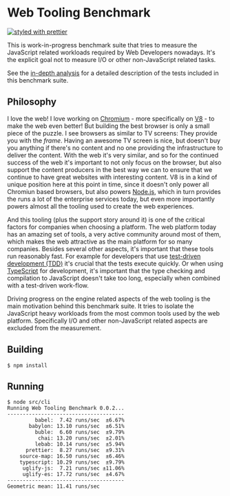 # Web Tooling Benchmark

[![styled with prettier](https://img.shields.io/badge/styled_with-prettier-ff69b4.svg)](https://github.com/prettier/prettier)

This is work-in-progress benchmark suite that tries to measure the
JavaScript related workloads required by Web Developers nowadays.
It's the explicit goal not to measure I/O or other non-JavaScript
related tasks.

See the [in-depth
analysis](https://github.com/bmeurer/web-tooling-benchmark/blob/master/docs/in-depth.md)
for a detailed description of the tests included in this benchmark suite.

## Philosophy

I love the web! I love working on [Chromium](http://www.chromium.org) - more
specifically on [V8](http://v8project.org) - to make the web even better! But
building the best browser is only a small piece of the puzzle. I see browsers
as similar to TV screens: They provide you with the *frame*. Having an awesome
TV screen is nice, but doesn't buy you anything if there's no content and no
one providing the infrastructure to deliver the content.
With the web it's very similar, and so for the continued success of the web
it's important to not only focus on the browser, but also support the
content producers in the best way we can to ensure that we continue to have
great websites with interesting content. V8 is in a kind of unique position
here at this point in time, since it doesn't only power all Chromiun based
browsers, but also powers [Node.js](https://www.nodejs.org), which in turn
provides the runs a lot of the enterprise services today, but even more
importantly powers almost all the tooling used to create the web experiences.

And this tooling (plus the support story around it) is one of the critical
factors for companies when choosing a platform. The web platform today has
an amazing set of tools, a very active community around most of them, which
makes the web attractive as the main platform for so many companies. Besides
several other aspects, it's important that these tools run reasonably fast.
For example for developers that use [test-driven development
(TDD)](https://en.wikipedia.org/wiki/Test-driven_development) it's crucial
that the tests execute quickly. Or when using
[TypeScript](https://www.typescriptlang.org) for development, it's important
that the type checking and compilation to JavaScript doesn't take too long,
especially when combined with a test-driven work-flow.

Driving progress on the engine related aspects of the web tooling is the
main motivation behind this benchmark suite. It tries to isolate the
JavaScript heavy workloads from the most common tools used by the web
platform. Specifically I/O and other non-JavaScript related aspects are
excluded from the measurement.

## Building

```
$ npm install
```

## Running

```
$ node src/cli
Running Web Tooling Benchmark 0.0.2...
--------------------------------------
         babel:  7.42 runs/sec  ±6.67%
       babylon: 13.10 runs/sec  ±6.51%
         buble:  6.60 runs/sec  ±9.79%
          chai: 13.20 runs/sec  ±2.01%
         lebab: 10.14 runs/sec  ±5.94%
      prettier:  8.27 runs/sec  ±9.31%
    source-map: 16.50 runs/sec  ±6.46%
    typescript: 10.29 runs/sec  ±9.79%
     uglify-js:  7.21 runs/sec ±11.06%
     uglify-es: 17.72 runs/sec  ±4.67%
--------------------------------------
Geometric mean: 11.41 runs/sec
```
